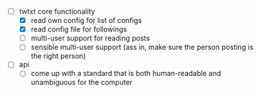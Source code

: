  - [ ] twtxt core functionality
 	- [x] read own config for list of configs
 	- [x] read config file for followings
	- [ ] multi-user support for reading posts
	- [ ] sensible multi-user support (ass in, make sure the person posting is the right person)
 - [ ] api
	- [ ] come up with a standard  that is both human-readable and unambiguous for the computer